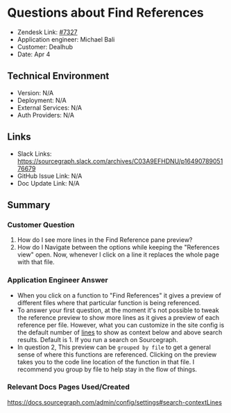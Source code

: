 
# Questions about Find References <!-- Ticket Title  Hint: include keywords to make it searchable -->

- Zendesk Link: [#7327](https://sourcegraph.zendesk.com/agent/tickets/7327)
- Application engineer: Michael Bali
- Customer: Dealhub <!-- Redact if this contains personally identifying information -->
- Date: Apr 4

<!-- Data populated from integration, speak to Ben Gordon or Michael Bali if not working -->
<!-- During Internal team trial, fill missing data manually (we are waiting for all data to sync) -->

## Technical Environment
- Version: ​N/A
- Deployment: N/A
- External Services: N/A
- Auth Providers: N/A


## Links
<!-- Data for application engineer manual entry -->
- Slack Links: https://sourcegraph.slack.com/archives/C03A9EFHDNU/p1649078905176679
- GitHub Issue Link: N/A
- Doc Update Link: N/A

## Summary
### Customer Question
1.  How do I see more lines in the Find Reference pane preview?
2. How do I Navigate between the options while keeping the "References view" open. Now, whenever I click on a line it replaces the whole page with that file.

### Application Engineer Answer
- When you click on a function to "Find References" it gives a preview of different files where that particular function is being referenced.
- To answer your first question, at the moment it's not possible to tweak the reference preview to show more lines as it gives a preview of each reference per file. However, what you can customize in the site config is the default number of [lines](https://docs.sourcegraph.com/admin/config/settings#search-contextLines) to show as context below and above search results. Default is 1. If you run a search on Sourcegraph.
- In question 2, This preview can be `grouped by file` to get a general sense of where this functions are referenced. Clicking on the preview takes you to the code line location of the function in that file. I recommend you group by file to help stay in the flow of things.

### Relevant Docs Pages Used/Created
https://docs.sourcegraph.com/admin/config/settings#search-contextLines
<!-- Once complete, upload a copy to https://github.com/sourcegraph/support-tools-internal/tree/main/resolved-tickets as a .md file -->
<!-- Name the file 7327.md -->
